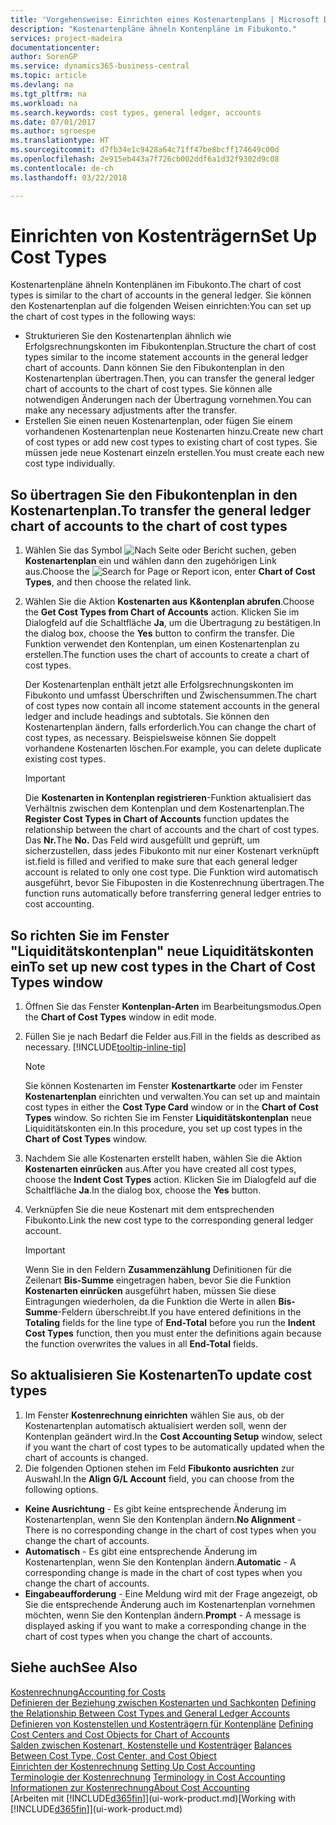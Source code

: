 ```yaml
---
title: 'Vorgehensweise: Einrichten eines Kostenartenplans | Microsoft Docs'
description: "Kostenartenpläne ähneln Kontenpläne im Fibukonto."
services: project-madeira
documentationcenter: 
author: SorenGP
ms.service: dynamics365-business-central
ms.topic: article
ms.devlang: na
ms.tgt_pltfrm: na
ms.workload: na
ms.search.keywords: cost types, general ledger, accounts
ms.date: 07/01/2017
ms.author: sgroespe
ms.translationtype: HT
ms.sourcegitcommit: d7fb34e1c9428a64c71ff47be8bcff174649c00d
ms.openlocfilehash: 2e915eb443a7f726cb002ddf6a1d32f9302d9c08
ms.contentlocale: de-ch
ms.lasthandoff: 03/22/2018

---
```

# <a name="set-up-cost-types"></a><span data-ttu-id="51774-103">Einrichten von Kostenträgern</span><span class="sxs-lookup"><span data-stu-id="51774-103">Set Up Cost Types</span></span>
<span data-ttu-id="51774-104">Kostenartenpläne ähneln Kontenplänen im Fibukonto.</span><span class="sxs-lookup"><span data-stu-id="51774-104">The chart of cost types is similar to the chart of accounts in the general ledger.</span></span> <span data-ttu-id="51774-105">Sie können den Kostenartenplan auf die folgenden Weisen einrichten:</span><span class="sxs-lookup"><span data-stu-id="51774-105">You can set up the chart of cost types in the following ways:</span></span>  

-   <span data-ttu-id="51774-106">Strukturieren Sie den Kostenartenplan ähnlich wie Erfolgsrechnungskonten im Fibukontenplan.</span><span class="sxs-lookup"><span data-stu-id="51774-106">Structure the chart of cost types similar to the income statement accounts in the general ledger chart of accounts.</span></span> <span data-ttu-id="51774-107">Dann können Sie den Fibukontenplan in den Kostenartenplan übertragen.</span><span class="sxs-lookup"><span data-stu-id="51774-107">Then, you can transfer the general ledger chart of accounts to the chart of cost types.</span></span> <span data-ttu-id="51774-108">Sie können alle notwendigen Änderungen nach der Übertragung vornehmen.</span><span class="sxs-lookup"><span data-stu-id="51774-108">You can make any necessary adjustments after the transfer.</span></span>  
-   <span data-ttu-id="51774-109">Erstellen Sie einen neuen Kostenartenplan, oder fügen Sie einem vorhandenen Kostenartenplan neue Kostenarten hinzu.</span><span class="sxs-lookup"><span data-stu-id="51774-109">Create new chart of cost types or add new cost types to existing chart of cost types.</span></span> <span data-ttu-id="51774-110">Sie müssen jede neue Kostenart einzeln erstellen.</span><span class="sxs-lookup"><span data-stu-id="51774-110">You must create each new cost type individually.</span></span>  

## <a name="to-transfer-the-general-ledger-chart-of-accounts-to-the-chart-of-cost-types"></a><span data-ttu-id="51774-111">So übertragen Sie den Fibukontenplan in den Kostenartenplan.</span><span class="sxs-lookup"><span data-stu-id="51774-111">To transfer the general ledger chart of accounts to the chart of cost types</span></span>  
1.  <span data-ttu-id="51774-112">Wählen Sie das Symbol ![Nach Seite oder Bericht suchen](media/ui-search/search_small.png "Symbol Nach Seite oder Bericht suchen"), geben **Kostenartenplan** ein und wählen dann den zugehörigen Link aus.</span><span class="sxs-lookup"><span data-stu-id="51774-112">Choose the ![Search for Page or Report](media/ui-search/search_small.png "Search for Page or Report icon") icon, enter **Chart of Cost Types**, and then choose the related link.</span></span>  
2.  <span data-ttu-id="51774-113">Wählen Sie die Aktion **Kostenarten aus K&ontenplan abrufen**.</span><span class="sxs-lookup"><span data-stu-id="51774-113">Choose the **Get Cost Types from Chart of Accounts** action.</span></span> <span data-ttu-id="51774-114">Klicken Sie im Dialogfeld auf die Schaltfläche **Ja**, um die Übertragung zu bestätigen.</span><span class="sxs-lookup"><span data-stu-id="51774-114">In the dialog box, choose the **Yes** button to confirm the transfer.</span></span> <span data-ttu-id="51774-115">Die Funktion verwendet den Kontenplan, um einen Kostenartenplan zu erstellen.</span><span class="sxs-lookup"><span data-stu-id="51774-115">The function uses the chart of accounts to create a chart of cost types.</span></span>  

    <span data-ttu-id="51774-116">Der Kostenartenplan enthält jetzt alle Erfolgsrechnungskonten im Fibukonto und umfasst Überschriften und Zwischensummen.</span><span class="sxs-lookup"><span data-stu-id="51774-116">The chart of cost types now contain all income statement accounts in the general ledger and include headings and subtotals.</span></span> <span data-ttu-id="51774-117">Sie können den Kostenartenplan ändern, falls erforderlich.</span><span class="sxs-lookup"><span data-stu-id="51774-117">You can change the chart of cost types, as necessary.</span></span> <span data-ttu-id="51774-118">Beispielsweise können Sie doppelt vorhandene Kostenarten löschen.</span><span class="sxs-lookup"><span data-stu-id="51774-118">For example, you can delete duplicate existing cost types.</span></span>  

    > [!IMPORTANT]  
    >  <span data-ttu-id="51774-119">Die **Kostenarten in Kontenplan registrieren**-Funktion aktualisiert das Verhältnis zwischen dem Kontenplan und dem Kostenartenplan.</span><span class="sxs-lookup"><span data-stu-id="51774-119">The **Register Cost Types in Chart of Accounts** function updates the relationship between the chart of accounts and the chart of cost types.</span></span> <span data-ttu-id="51774-120">Das **Nr.**</span><span class="sxs-lookup"><span data-stu-id="51774-120">The **No.**</span></span> <span data-ttu-id="51774-121">Das Feld wird ausgefüllt und geprüft, um sicherzustellen, dass jedes Fibukonto mit nur einer Kostenart verknüpft ist.</span><span class="sxs-lookup"><span data-stu-id="51774-121">field is filled and verified to make sure that each general ledger account is related to only one cost type.</span></span> <span data-ttu-id="51774-122">Die Funktion wird automatisch ausgeführt, bevor Sie Fibuposten in die Kostenrechnung übertragen.</span><span class="sxs-lookup"><span data-stu-id="51774-122">The function runs automatically before transferring general ledger entries to cost accounting.</span></span>  

## <a name="to-set-up-new-cost-types-in-the-chart-of-cost-types-window"></a><span data-ttu-id="51774-123">So richten Sie im Fenster "Liquiditätskontenplan" neue Liquiditätskonten ein</span><span class="sxs-lookup"><span data-stu-id="51774-123">To set up new cost types in the Chart of Cost Types window</span></span>  
1.  <span data-ttu-id="51774-124">Öffnen Sie das Fenster **Kontenplan-Arten** im Bearbeitungsmodus.</span><span class="sxs-lookup"><span data-stu-id="51774-124">Open the **Chart of Cost Types** window in edit mode.</span></span>  
2.  <span data-ttu-id="51774-125">Füllen Sie je nach Bedarf die Felder aus.</span><span class="sxs-lookup"><span data-stu-id="51774-125">Fill in the fields as described as necessary.</span></span> [!INCLUDE[tooltip-inline-tip](includes/tooltip-inline-tip_md.md)]

    > [!NOTE]  
    >  <span data-ttu-id="51774-126">Sie können Kostenarten im Fenster **Kostenartkarte** oder im Fenster **Kostenartenplan** einrichten und verwalten.</span><span class="sxs-lookup"><span data-stu-id="51774-126">You can set up and maintain cost types in either the **Cost Type Card** window or in the **Chart of Cost Types** window.</span></span> <span data-ttu-id="51774-127">So richten Sie im Fenster **Liquiditätskontenplan** neue Liquiditätskonten ein.</span><span class="sxs-lookup"><span data-stu-id="51774-127">In this procedure, you set up cost types in the **Chart of Cost Types** window.</span></span>

3.  <span data-ttu-id="51774-128">Nachdem Sie alle Kostenarten erstellt haben, wählen Sie die Aktion **Kostenarten einrücken** aus.</span><span class="sxs-lookup"><span data-stu-id="51774-128">After you have created all cost types, choose the **Indent Cost Types** action.</span></span> <span data-ttu-id="51774-129">Klicken Sie im Dialogfeld auf die Schaltfläche **Ja**.</span><span class="sxs-lookup"><span data-stu-id="51774-129">In the dialog box, choose the **Yes** button.</span></span>  
4.  <span data-ttu-id="51774-130">Verknüpfen Sie die neue Kostenart mit dem entsprechenden Fibukonto.</span><span class="sxs-lookup"><span data-stu-id="51774-130">Link the new cost type to the corresponding general ledger account.</span></span>  

    > [!IMPORTANT]  
    >  <span data-ttu-id="51774-131">Wenn Sie in den Feldern **Zusammenzählung** Definitionen für die Zeilenart **Bis-Summe** eingetragen haben, bevor Sie die Funktion **Kostenarten einrücken** ausgeführt haben, müssen Sie diese Eintragungen wiederholen, da die Funktion die Werte in allen **Bis-Summe**-Feldern überschreibt.</span><span class="sxs-lookup"><span data-stu-id="51774-131">If you have entered definitions in the **Totaling** fields for the line type of **End-Total** before you run the **Indent Cost Types** function, then you must enter the definitions again because the function overwrites the values in all **End-Total** fields.</span></span>  

## <a name="to-update-cost-types"></a><span data-ttu-id="51774-132">So aktualisieren Sie Kostenarten</span><span class="sxs-lookup"><span data-stu-id="51774-132">To update cost types</span></span>  
1.  <span data-ttu-id="51774-133">Im Fenster **Kostenrechnung einrichten**  wählen Sie aus, ob der Kostenartenplan automatisch aktualisiert werden soll, wenn der Kontenplan geändert wird.</span><span class="sxs-lookup"><span data-stu-id="51774-133">In the **Cost Accounting Setup** window, select if you want the chart of cost types to be automatically updated when the chart of accounts is changed.</span></span>  
2.  <span data-ttu-id="51774-134">Die folgenden Optionen stehen im Feld **Fibukonto ausrichten** zur Auswahl.</span><span class="sxs-lookup"><span data-stu-id="51774-134">In the **Align G/L Account** field, you can choose from the following options.</span></span>  

- <span data-ttu-id="51774-135">**Keine Ausrichtung** - Es gibt keine entsprechende Änderung im Kostenartenplan, wenn Sie den Kontenplan ändern.</span><span class="sxs-lookup"><span data-stu-id="51774-135">**No Alignment** - There is no corresponding change in the chart of cost types when you change the chart of accounts.</span></span>  
- <span data-ttu-id="51774-136">**Automatisch** - Es gibt eine entsprechende Änderung im Kostenartenplan, wenn Sie den Kontenplan ändern.</span><span class="sxs-lookup"><span data-stu-id="51774-136">**Automatic** - A corresponding change is made in the chart of cost types when you change the chart of accounts.</span></span>  
- <span data-ttu-id="51774-137">**Eingabeaufforderung** - Eine Meldung wird mit der Frage angezeigt, ob Sie die entsprechende Änderung auch im Kostenartenplan vornehmen möchten, wenn Sie den Kontenplan ändern.</span><span class="sxs-lookup"><span data-stu-id="51774-137">**Prompt** - A message is displayed asking if you want to make a corresponding change in the chart of cost types when you change the chart of accounts.</span></span>  

## <a name="see-also"></a><span data-ttu-id="51774-138">Siehe auch</span><span class="sxs-lookup"><span data-stu-id="51774-138">See Also</span></span>  
[<span data-ttu-id="51774-139">Kostenrechnung</span><span class="sxs-lookup"><span data-stu-id="51774-139">Accounting for Costs</span></span>](finance-manage-cost-accounting.md)  
<span data-ttu-id="51774-140">[Definieren der Beziehung zwischen Kostenarten und Sachkonten](finance-defining-the-relationship-between-cost-types-and-general-ledger-accounts.md) </span><span class="sxs-lookup"><span data-stu-id="51774-140">[Defining the Relationship Between Cost Types and General Ledger Accounts](finance-defining-the-relationship-between-cost-types-and-general-ledger-accounts.md) </span></span>  
<span data-ttu-id="51774-141">[Definieren von Kostenstellen und Kostenträgern für Kontenpläne](finance-defining-cost-centers-and-cost-objects-for-chart-of-accounts.md) </span><span class="sxs-lookup"><span data-stu-id="51774-141">[Defining Cost Centers and Cost Objects for Chart of Accounts](finance-defining-cost-centers-and-cost-objects-for-chart-of-accounts.md) </span></span>  
<span data-ttu-id="51774-142">[Salden zwischen Kostenart, Kostenstelle und Kostenträger](finance-balances-between-cost-type-cost-center-and-cost-object.md) </span><span class="sxs-lookup"><span data-stu-id="51774-142">[Balances Between Cost Type, Cost Center, and Cost Object](finance-balances-between-cost-type-cost-center-and-cost-object.md) </span></span>  
<span data-ttu-id="51774-143">[Einrichten der Kostenrechnung](finance-set-up-cost-accounting.md) </span><span class="sxs-lookup"><span data-stu-id="51774-143">[Setting Up Cost Accounting](finance-set-up-cost-accounting.md) </span></span>  
<span data-ttu-id="51774-144">[Terminologie der Kostenrechnung](finance-terminology-in-cost-accounting.md) </span><span class="sxs-lookup"><span data-stu-id="51774-144">[Terminology in Cost Accounting](finance-terminology-in-cost-accounting.md) </span></span>  
[<span data-ttu-id="51774-145">Informationen zur Kostenrechnung</span><span class="sxs-lookup"><span data-stu-id="51774-145">About Cost Accounting</span></span>](finance-about-cost-accounting.md)  
<span data-ttu-id="51774-146">[Arbeiten mit [!INCLUDE[d365fin](includes/d365fin_md.md)]](ui-work-product.md)</span><span class="sxs-lookup"><span data-stu-id="51774-146">[Working with [!INCLUDE[d365fin](includes/d365fin_md.md)]](ui-work-product.md)</span></span>

